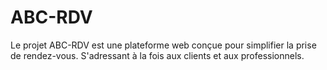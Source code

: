 # ABC-RDV
Le projet ABC-RDV est une plateforme web conçue pour simplifier la prise de rendez-vous. S'adressant à la fois aux clients et aux professionnels.
